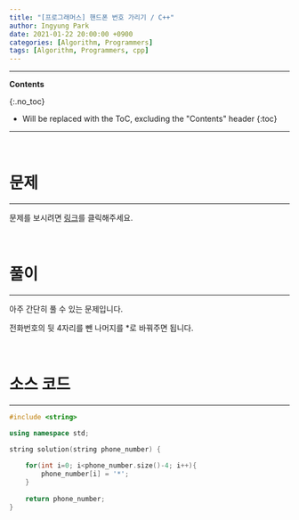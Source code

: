 ```yaml
---
title: "[프로그래머스] 핸드폰 번호 가리기 / C++"
author: Ingyung Park
date: 2021-01-22 20:00:00 +0900
categories: [Algorithm, Programmers]
tags: [Algorithm, Programmers, cpp]
---
```


---
**Contents**

{:.no_toc}

* Will be replaced with the ToC, excluding the "Contents" header
{:toc}
---

<br/>

# **문제**

---



문제를 보시려면 [링크](https://programmers.co.kr/learn/courses/30/lessons/12948)를 클릭해주세요. 

<br/>

# **풀이**

---



아주 간단히 풀 수 있는 문제입니다.

전화번호의 뒷 4자리를 뺀 나머지를 *로 바꿔주면 됩니다.

<br/>

# **소스 코드**

---



```c++
#include <string>

using namespace std;

string solution(string phone_number) {
    
    for(int i=0; i<phone_number.size()-4; i++){
        phone_number[i] = '*';
    }
    
    return phone_number;
}
```

<br/>

<br/>